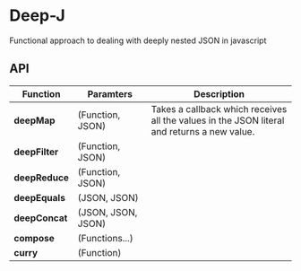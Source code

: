 # Deep-J
Functional approach to dealing with deeply nested JSON in javascript

## API
Function | Paramters | Description
-------------|-----------------------|--------------------------------------------------
**deepMap** | (Function, JSON) | Takes a callback which receives all the values in the JSON literal and returns a new value.
**deepFilter** | (Function, JSON)
**deepReduce** | (Function, JSON)
**deepEquals** | (JSON, JSON)
**deepConcat** | (JSON, JSON, JSON)
**compose**    | (Functions...)
**curry**      | (Function)
